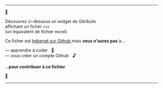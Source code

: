 
<br>
<br>

<hr>

<div class="has-text-centered my-6">

  <p class="is-size-3 mb-5">
    🚧
  </p>

  <p class="is-size-4 has-text-weight-bold mb-6">
    Découvrez ci-dessous 
    <span
      class="icon">
      <i class="mdi mdi-arrow-down"></i>
    </span>
    un widget de Gitribute
    <br>affichant un ficher <code>csv</code>
    <br>(un équivalent de fichier excel)
  </p>
  <p class="is-size-4">
    Ce ficher est
    <a
      href="https://github.com/multi-coop/gitribute-content-test/blob/main/data/csv/cooptech/Annuaire-SCOP-SCIC-tech-France.csv"
      target="_blank">
      hébergé sur Github
    </a>
    mais <b>vous n'aurez pas</b> à...
  </p>
  <p class="is-size-4 my-6">
    — apprendre à coder &nbsp; 🚀
    <br>
    — vous créer un compte Github &nbsp; 🔓
  </p>
  <p class="is-size-4 mb-1">
    ...<b>pour contribuer à ce fichier</b>
  </p>

  <p class="is-size-3 mt-5">
    🚧
  </p>

</div>

<hr>
